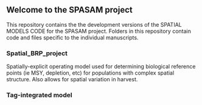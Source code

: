 ## Welcome to the SPASAM project

This repository contains the the development versions of the SPATIAL MODELS CODE for the SPASAM project. Folders in this repository contain code and files specific to the individual manuscripts.

### Spatial_BRP_project 
Spatially-explicit operating model used for determining biological reference points (ie MSY, depletion, etc) for populations with complex spatial structure. Also allows for spatial variation in harvest.

### Tag-integrated model
